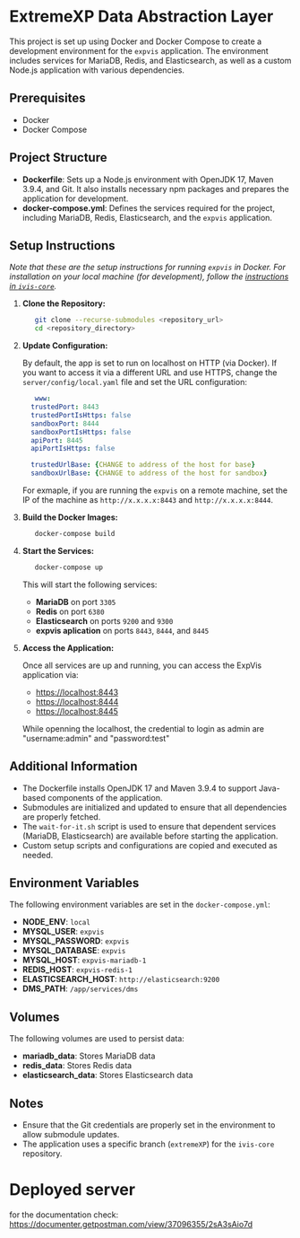 # ExtremeXP Data Abstraction Layer

This project is set up using Docker and Docker Compose to create a development environment for the `expvis` application. The environment includes services for MariaDB, Redis, and Elasticsearch, as well as a custom Node.js application with various dependencies.

## Prerequisites

- Docker
- Docker Compose

## Project Structure

- **Dockerfile**: Sets up a Node.js environment with OpenJDK 17, Maven 3.9.4, and Git. It also installs necessary npm packages and prepares the application for development.
- **docker-compose.yml**: Defines the services required for the project, including MariaDB, Redis, Elasticsearch, and the `expvis` application.

## Setup Instructions

*Note that these are the setup instructions for running `expvis` in Docker. For installation on your local machine (for development), follow the [instructions in `ivis-core`](https://github.com/smartarch/ivis-core/wiki/Local-installation-for-development).*

1. **Clone the Repository:**

   ```bash
      git clone --recurse-submodules <repository_url>
      cd <repository_directory>
   ```

1. **Update Configuration:**

   By default, the app is set to run on localhost on HTTP (via Docker). If you want to access it via a different URL and use HTTPS, change the `server/config/local.yaml` file and set the URL configuration:

   ```yaml
      www:
     trustedPort: 8443
     trustedPortIsHttps: false
     sandboxPort: 8444
     sandboxPortIsHttps: false
     apiPort: 8445
     apiPortIsHttps: false
   
     trustedUrlBase: {CHANGE to address of the host for base}
     sandboxUrlBase: {CHANGE to address of the host for sandbox}
   ```
   For exmaple, if you are running the `expvis` on a remote machine, set the IP of the machine as `http://x.x.x.x:8443` and `http://x.x.x.x:8444`.

1. **Build the Docker Images:**

   ```bash
      docker-compose build
   ```

1. **Start the Services:**

   ```bash
      docker-compose up
   ```

   This will start the following services:
   - **MariaDB** on port `3305`
   - **Redis** on port `6380`
   - **Elasticsearch** on ports `9200` and `9300`
   - **expvis aplication** on ports `8443`, `8444`, and `8445`

1. **Access the Application:**

   Once all services are up and running, you can access the ExpVis application via:

   - [https://localhost:8443](https://localhost:8443)
   - [https://localhost:8444](https://localhost:8444)
   - [https://localhost:8445](https://localhost:8445)

   While openning the localhost, the credential to login as admin are "username:admin" and "password:test"

## Additional Information

- The Dockerfile installs OpenJDK 17 and Maven 3.9.4 to support Java-based components of the application.
- Submodules are initialized and updated to ensure that all dependencies are properly fetched.
- The `wait-for-it.sh` script is used to ensure that dependent services (MariaDB, Elasticsearch) are available before starting the application.
- Custom setup scripts and configurations are copied and executed as needed.

## Environment Variables

The following environment variables are set in the `docker-compose.yml`:

- **NODE_ENV**: `local`
- **MYSQL_USER**: `expvis`
- **MYSQL_PASSWORD**: `expvis`
- **MYSQL_DATABASE**: `expvis`
- **MYSQL_HOST**: `expvis-mariadb-1`
- **REDIS_HOST**: `expvis-redis-1`
- **ELASTICSEARCH_HOST**: `http://elasticsearch:9200`
- **DMS_PATH**: `/app/services/dms`

## Volumes

The following volumes are used to persist data:

- **mariadb_data**: Stores MariaDB data
- **redis_data**: Stores Redis data
- **elasticsearch_data**: Stores Elasticsearch data

## Notes

- Ensure that the Git credentials are properly set in the environment to allow submodule updates.
- The application uses a specific branch (`extremeXP`) for the `ivis-core` repository.


# Deployed server
for the documentation check:
https://documenter.getpostman.com/view/37096355/2sA3sAio7d
